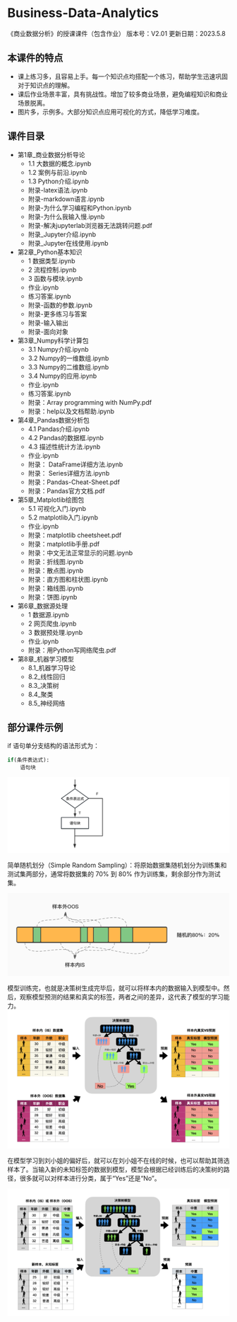 # Business-Data-Analytics
 《商业数据分析》的授课课件（包含作业）
版本号：V2.01
更新日期：2023.5.8

## 本课件的特点
- 课上练习多，且容易上手。每一个知识点均搭配一个练习，帮助学生迅速巩固对于知识点的理解。
- 课后作业场景丰富，具有挑战性。增加了较多商业场景，避免编程知识和商业场景脱离。
- 图片多，示例多。大部分知识点应用可视化的方式，降低学习难度。

## 课件目录
- 第1章_商业数据分析导论
  - 1.1 大数据的概念.ipynb
  - 1.2 案例与前沿.ipynb
  - 1.3 Python介绍.ipynb
  - 附录-latex语法.ipynb
  - 附录-markdown语言.ipynb
  - 附录-为什么学习编程和Python.ipynb
  - 附录-为什么我输入慢.ipynb
  - 附录-解决jupyterlab浏览器无法跳转问题.pdf
  - 附录_Jupyter介绍.ipynb
  - 附录_Jupyter在线使用.ipynb
- 第2章_Python基本知识
  - 1 数据类型.ipynb
  - 2 流程控制.ipynb
  - 3 函数与模块.ipynb
  - 作业.ipynb
  - 练习答案.ipynb
  - 附录-函数的参数.ipynb
  - 附录-更多练习与答案
  - 附录-输入输出
  - 附录-面向对象
- 第3章_Numpy科学计算包
  - 3.1 Numpy介绍.ipynb
  - 3.2 Numpy的一维数组.ipynb
  - 3.3 Numpy的二维数组.ipynb
  - 3.4 Numpy的应用.ipynb
  - 作业.ipynb
  - 练习答案.ipynb
  - 附录：Array programming with NumPy.pdf
  - 附录：help以及文档帮助.ipynb
- 第4章_Pandas数据分析包
  - 4.1 Pandas介绍.ipynb
  - 4.2 Pandas的数据框.ipynb
  - 4.3 描述性统计方法.ipynb
  - 作业.ipynb
  - 附录： DataFrame详细方法.ipynb
  - 附录： Series详细方法.ipynb
  - 附录：Pandas-Cheat-Sheet.pdf
  - 附录：Pandas官方文档.pdf
- 第5章_Matplotlib绘图包
  - 5.1 可视化入门.ipynb
  - 5.2 matplotlib入门.ipynb
  - 作业.ipynb
  - 附录：matplotlib cheetsheet.pdf
  - 附录：matplotlib手册.pdf
  - 附录：中文无法正常显示的问题.ipynb
  - 附录：折线图.ipynb
  - 附录：散点图.ipynb
  - 附录：直方图和柱状图.ipynb
  - 附录：箱线图.ipynb
  - 附录：饼图.ipynb
- 第6章_数据源处理
  - 1 数据源.ipynb
  - 2 网页爬虫.ipynb
  - 3 数据预处理.ipynb
  - 作业.ipynb
  - 附录：用Python写网络爬虫.pdf
- 第8章_机器学习模型
  - 8.1_机器学习导论
  - 8.2_线性回归
  - 8.3_决策树
  - 8.4_聚类
  - 8.5_神经网络

## 部分课件示例
if 语句单分支结构的语法形式为：
```python
if(条件表达式):
    语句块
```
![process01](第2章_Python基本知识/image/process01.png)

简单随机划分（Simple Random Sampling）：将原始数据集随机划分为训练集和测试集两部分，通常将数据集的 70% 到 80% 作为训练集，剩余部分作为测试集。

![random_split](第3章_Numpy科学计算包/image/random_split.png)

模型训练完，也就是决策树生成完毕后，就可以将样本内的数据输入到模型中。然后，观察模型预测的结果和真实的标签，两者之间的差异，这代表了模型的学习能力。
![train_fit](第8章_机器学习模型/8.3_决策树/image/train_fit.png)

在模型学习到刘小姐的偏好后，就可以在刘小姐不在线的时候，也可以帮助其筛选样本了。当输入新的未知标签的数据到模型，模型会根据已经训练后的决策树的路径，很多就可以对样本进行分类，属于“Yes”还是“No”。

![decision_predict](第8章_机器学习模型/8.3_决策树/image/decision_predict.png)
